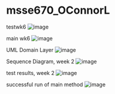 # msse670_OConnorL

testwk6
![image](https://github.com/loconnor002/msse670_OConnorL/assets/148510444/b299530c-66ae-4a1e-a7b4-c27898fb7972)

main wk6
![image](https://github.com/loconnor002/msse670_OConnorL/assets/148510444/b66e3ea6-b0dd-4f19-b61d-ff827d19462c)

UML Domain Layer
![image](https://github.com/loconnor002/msse670_OConnorL/assets/148510444/0a6d6bcf-3bb5-4efd-8fc2-b5dbf45247e2)

Sequence Diagram, week 2
![image](https://github.com/loconnor002/msse670_OConnorL/assets/148510444/6e84cec6-f34e-4568-8198-04fba8e63c2a)

test results, week 2
![image](https://github.com/loconnor002/msse670_OConnorL/assets/148510444/ac9d9563-3a3e-4eef-9477-3e2aef58f32d)

successful run of main method
![image](https://github.com/loconnor002/msse670_OConnorL/assets/148510444/676d73a5-d980-4358-b3f5-fec0247131b3)
